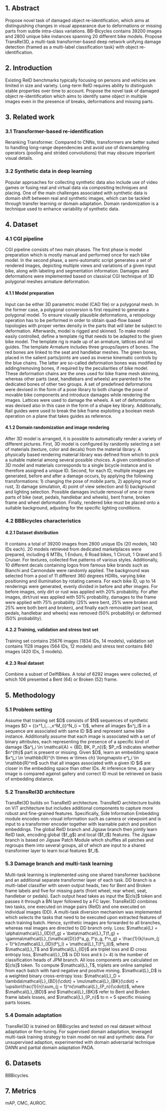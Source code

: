 <h2>1. Abstract</h2>
Propose novel task of damaged object re-identification, which aims at distinguishing changes in visual appearance due to deformations or missing parts from subtle intra-class variations. BB-Bicycles contains 39200 images and 2800 unique bike instances spanning 20 different bike models. Propose TransReI3D, a multi-task transformer-based deep network unifying damage detection (framed as a multi-label classification task) with object re-identification.
<h2>2. Introduction</h2>
Existing ReID benchmarks typically focusing on persons and vehicles are limited in size and variety. Long-term ReID requires ability to distinguish stable properties over time to account. Propose the novel task of damaged object re-identification which aims to identify same object in multiple images even in the presence of breaks, deformations and missing parts.
<h2>3. Related work</h2>
<h3>3.1 Transformer-based re-identification</h3>
Reranking Transformer. Compared to CNNs, transformers are better suited to handling long-range dependencies and avoid use of downsampling operators (pooling and strided convolutions) that may obscure important visual details.
<h3>3.2 Synthetic data in deep learning</h3>
Popular approaches for collecting synthetic data also include use of video games or fusing real and virtual data via compositing techniques and placing. One of the main challenges associated with synthetic data is domain shift between real and synthetic images, which can be tackled through transfer learning or domain adaptation. Domain randomization is a technique used to enhance variability of synthetic data.
<h2>4. Dataset</h2>
<h3>4.1 CGI pipeline</h3>
CGI pipeline consists of two main phases. The first phase is model preparation which is mostly manual and performed once for each bike model. In the second phase, a semi-automatic script generates a set of rendered images, depicting multiple views and variations of a given input bike, along with labeling and segmentation information. Damages and deformations were implemented based on classical CGI technique of 3D polygonal meshes armature deformation.
<h4>4.1.1 Model preparation</h4>
Input can be either 3D parametric model (CAD file) or a polygonal mesh. In the former case, a polygonal conversion is first required to generate a polygonal model. To ensure visually plausible deformations, a retopology operation has to be performed in order to obtain quad-flow based topologies with proper vertex density in the parts that will later be subject to deformation. Afterwards, model is rigged and skinned. To make model easily controlled, define a template rig that needs to be adapted to the given bike model. The template rig is made up of an armature, lattices and rail guides. The template Armature includes three groups/layers of bones. The red bones are linked to the seat and handlebar meshes. The green bones, placed in the salient parts/joints are used as inverse kinematic controls by the blue chains. The latter are so-called deformation bones was modified by adding/removing bones, if required by the peculiarities of bike model. These deformation chains are the ones used for bike frame mesh skinning, whereas other parts (seat, handlebars and wheels) are parented to the dedicated bones of other two groups. A set of predefined deformations were devised in the form of a pose library to both change the pose of movable bike components and introduce damages while rendering the images. Lattices were used to damage the wheels. A set of deformations was devised also in this case in the form of a shape key library. Additionally, Rail guides were used to break the bike frame exploiting a boolean mesh operation on a plane that takes guides as reference. 
<h4>4.1.2 Domain randomization and image rendering</h4>
After 3D model is arranged, it is possible to automatically render a variety of different pictures. First, 3D model is configured by randomly selecting a set of materials (texture, color and decals) from the material library. A physically based rendering material library was defined from which to pick a suitable material among several possible choices. A given combination of 3D model and materials corresponds to a single bicycle instance and is therefore assigned a unique ID. Second, for each ID, multiple images are generated, before and after a damage occurs, by applying the following transformations: 1) changing the pose of mobile parts, 2) applying mud or rust, 3) damage simulation, 4) point of view selection and 5) background and lighting selection. Possible damages include removal of one or more parts of bike (seat, pedals, handlebar and wheels), bent frame, broken frame and wheel deformation. Finally, rendered bike must be placed onto a suitable background, adjusting for the specific lighting conditions.
<h3>4.2 BBBicycles characteristics</h3>
<h4>4.2.1 Dataset distribution</h4>
It contains a total of 39200 images from 2800 unique IDs (20 models, 140 IDs each). 20 models retrieved from dedicated marketplaces were prepared, including 6 MTBs, 1 Enduro, 6 Road bikes, 1 Circuit, 1 Gravel and 5 Cruiser. For textures, collected five patterns of various styles. Additionally, 10 different decals containing logos from famous bike brands such as Bianchi and Cannondale were randomly applied. The background was selected from a pool of 11 different 360 degrees HDRIs, varying bike positioning and illumination by rotating camera. For each bike ID, up to 14 renderings were generated, evenly divided in before and after images. For before images, only dirt or rust was applied with 20% probability. For after images, dirt/rust was applied with 50% probability, damages to the frame were applied with 75% probability (25% were bent, 25% were broken and 25% were both bent and broken), and finally each removable part (seat, pedals, handlebar and wheels) was removed (50% probability) or deformed (50% probability).
<h4>4.2.2 Training, validation and stress test set</h4>
Training set contains 25676 images (1834 IDs, 14 models), validation set contains 1128 images (564 IDs, 12 models) and stress test contains 840 images (420 IDs, 3 models).
<h4>4.2.3 Real dataset</h4>
Combine a subset of DelftBikes. A total of 6292 images were collected, of which 106 presented a Bent (64) or Broken (52) frame.
<h2>5. Methodology</h2>
<h3>5.1 Problem setting</h3>
Assume that training set $D$ consists of $N$ sequences of synthetic images $D = {(x^1_i,...,x^M_i)}^N_{i = 1}$, where all images $x^j_i$ in a sequence are associated with same ID $i$ and represent same bike instance. Additionally assume that each image is associated with a set of binary attributes, each representing the presence of a specific kind of damage ($a^j_i \in \mathcal{A} = {BD, BK, P_n})$; $P_n$ indicates whether $n^{th}$ part is present or missing. Given $D$, learn an embedding space $x^j_i \in \mathbb{R}^{h \times w \times ch} \longmapsto e^j_i \in \mathbb{R}^m$ such that all images associated with a given ID $i$ are closer in the embedding space than other IDs. At inference time, a query image is compared against gallery and correct ID must be retrieved on basis of embedding distance.
<h3>5.2 TransReI3D architecture</h3>
TransReI3D builds on TransReID architecture. TransReID architecture builds on ViT architecture but includes additional components to capture more robust and fine-grained features. Specifically, Side Information Embedding module encodes non-visual information such as camera or viewpoint and is input to a transformer encoder together with learnable patch and position embeddings. The global ReID branch and Jigsaw branch then jointly learn ReID task, encoding global ($f_g$) and local ($f_t$) features. The Jigsaw branch is based on Jigsaw Patch Module which shuffles all patches and regroups them into several groups, all of which are input to a shared transformer layer to learn local features $f_l$.
<h3>5.3 Damage branch and multi-task learning</h3>
Multi-task learning is implemented using one shared transformer backbone and an additional separate transformer layer of each task. DD branch is a multi-label classifier with seven output heads, two for Bent and Broken frame labels and five for missing parts (front wheel, rear wheel, seat, handlebar or pedals). Each output head takes as input the $[cls]$ token and passes it through a BN layer followed by a FC layer. TransReI3D combines two tasks, one executed on image pairs (ReID) and one executed on individual images (DD). A multi-task diversion mechanism was implemented which selects the tasks that need to be executed upon extracted features of each training batch. Hence, synthetic images are forwarded to all branches, whereas real images are directed to DD branch only. Loss: $\mathcal{L} = \alpha\mathcal{L}_{ID}(f_g) + \beta\mathcal{L}_T(f_g) + \gamma\mathcal{L}_{\mathcal{D}}(f^a_g, f^p_g, f^n_g) + \frac{1}{k}\sum_{j = 1}^k(\mathcal{L}_{ID}(f^j_l) + \mathcal{L}_T(f^j_l))$, where $\mathcal{L}_T$ and $\mathcal{L}_{ID}$ are triplet loss and ID cross entropy loss, $\mathcal{L}_D$ is DD loss and k (= 4) is the number of classification heads of JPM branch. All loss components are calculated on $[cls]$ token. To compute $\mathcal{L}_T$, triplets are online sampled from each batch with hard negative and positive mining. $\mathcal{L}_D$ is a weighted binary cross-entropy loss: $\mathcal{L}_D = \lambda\mathcal{L}_{BD}(\cdot) + \mu\mathcal{L}_{BK}(\cdot) + \upsilon\frac{1}{n}\sum_{j = 1}^n(\mathcal{L}_{P_n}(\cdot))$, where $\mathcal{L}_{BD}$ and $\mathcal{L}_{BK}$ refer to Bent and Broken frame labels losses, and $\mathcal{L}_{P_n}$ to n = 5 specific missing parts losses.
<h3>5.4 Domain adaptation</h3>
TransReI3D is trained on BBBicycles and tested on real dataset without adaptation or fine-tuning. For supervised domain adaptation, leveraged multi-task training strategy to train model on real and synthetic data. For unsupervised adaption, experimented with domain adversarial technique DANN and partial domain adaptation PADA.
<h2>6. Datasets</h2>
BBBicycles.
<h2>7. Metrics</h2>
mAP, CMC, AUROC.